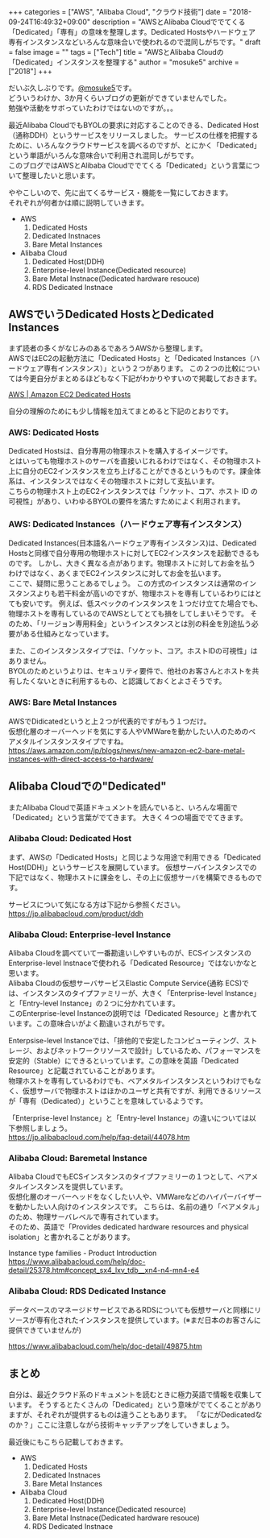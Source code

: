 +++
categories = ["AWS", "Alibaba Cloud", "クラウド技術"]
date = "2018-09-24T16:49:32+09:00"
description = "AWSとAlibaba Cloudででてくる「Dedicated」「専有」の意味を整理します。Dedicated Hostsやハードウェア専有インスタンスなどいろんな意味合いで使われるので混同しがちです。"
draft = false
image = ""
tags = ["Tech"]
title = "AWSとAlibaba Cloudの「Dedicated」インスタンスを整理する"
author = "mosuke5"
archive = ["2018"]
+++

だいぶ久しぶりです。[@mosuke5](https://twitter.com/mosuke5)です。  
どういうわけか、3か月くらいブログの更新ができていませんでした。  
勉強や活動をサボっていたわけではないのですが。。。

最近Alibaba CloudでもBYOLの要求に対応することのできる、Dedicated Host（通称DDH）というサービスをリリースしました。
サービスの仕様を把握するために、いろんなクラウドサービスを調べるのですが、とにかく「Dedicated」という単語がいろんな意味合いで利用され混同しがちです。  
このブログではAWSとAlibaba Cloudででてくる「Dedicated」という言葉について整理したいと思います。
<!--more-->

ややこしいので、先に出てくるサービス・機能を一覧にしておきます。  
それぞれが何者かは順に説明していきます。

- AWS
  1. Dedicated Hosts
  1. Dedicated Instnaces
  1. Bare Metal Instances
- Alibaba Cloud
  1. Dedicated Host(DDH)
  1. Enterprise-level Instance(Dedicated resource)
  1. Bare Metal Instnace(Dedicated hardware resouce)
  1. RDS Dedicated Instnace

## AWSでいうDedicated HostsとDedicated Instances
まず読者の多くがなじみのあるであろうAWSから整理します。  
AWSではEC2の起動方法に「Dedicated Hosts」と「Dedicated Instances（ハードウェア専有インスタンス）」という２つがあります。
この２つの比較については今更自分がまとめるほどもなく下記がわかりやすいので掲載しておきます。

[AWS | Amazon EC2 Dedicated Hosts](https://aws.amazon.com/jp/ec2/dedicated-hosts/)

自分の理解のためにも少し情報を加えてまとめると下記のとおりです。

### AWS: Dedicated Hosts
Dedicated Hostsは、自分専用の物理ホストを購入するイメージです。  
とはいっても物理ホストのサーバを直接いじれるわけではなく、その物理ホスト上に自分のEC2インスタンスを立ち上げることができるというものです。課金体系は、インスタンスではなくその物理ホストに対して支払います。  
こちらの物理ホスト上のEC2インスタンスでは「ソケット、コア、ホスト ID の可視性」があり、いわゆるBYOLの要件を満たすためによく利用されます。

### AWS: Dedicated Instances（ハードウェア専有インスタンス）
Dedicated Instances(日本語名ハードウェア専有インスタンス)は、Dedicated Hostsと同様で自分専用の物理ホストに対してEC2インスタンスを起動できるものです。
しかし、大きく異なる点があります。物理ホストに対してお金を払うわけではなく、あくまでEC2インスタンスに対してお金を払います。  
ここで、疑問に思うことあるでしょう。
この方式のインスタンスは通常のインスタンスよりも若干料金が高いのですが、物理ホストを専有しているわりにはとても安いです。
例えば、低スペックのインスタンスを１つだけ立てた場合でも、物理ホストを専有しているのでAWSとしてとても損をしてしまいそうです。
そのため、「リージョン専用料金」というインスタンスとは別の料金を別途払う必要がある仕組みとなっています。

また、このインスタンスタイプでは、「ソケット、コア。ホストIDの可視性」はありません。  
BYOLのためというよりは、セキュリティ要件で、他社のお客さんとホストを共有したくないときに利用するもの、と認識しておくとよさそうです。

### AWS: Bare Metal Instances
AWSでDidicatedというと上２つが代表的ですがもう１つだけ。  
仮想化層のオーバーヘッドを気にする人やVMWareを動かしたい人のためのベアメタルインスタンスタイプですね。  
https://aws.amazon.com/jp/blogs/news/new-amazon-ec2-bare-metal-instances-with-direct-access-to-hardware/

## Alibaba Cloudでの"Dedicated"
またAlibaba Cloudで英語ドキュメントを読んでいると、いろんな場面で「Dedicated」という言葉がでてきます。
大きく４つの場面ででてきます。

### Alibaba Cloud: Dedicated Host
まず、AWSの「Dedicated Hosts」と同じような用途で利用できる「Dedicated Host(DDH)」というサービスを展開しています。
仮想サーバインスタンスでの下記ではなく、物理ホストに課金をし、その上に仮想サーバを構築できるものです。

サービスについて気になる方は下記から参照ください。
https://jp.alibabacloud.com/product/ddh

### Alibaba Cloud: Enterprise-level Instance 
Alibaba Cloudを調べていて一番勘違いしやすいものが、ECSインスタンスのEnterprise-level Instnaceで使われる「Dedicated Resource」ではないかなと思います。  
Alibaba Cloudの仮想サーバサービスElastic Compute Service(通称 ECS)では、インスタンスのタイプファミリーが、大きく「Enterprise-level Instance」と「Entry-level Instance」の２つに分かれています。  
このEnterprise-level Instanceの説明では「Dedicated Resource」と書かれています。この意味合いがよく勘違いされがちです。

Enterpsise-level Instanceでは、「排他的で安定したコンピューティング、ストレージ、およびネットワークリソースで設計」しているため、パフォーマンスを安定的（Stable）にできるといっています。この意味を英語「Dedicated Resource」と記載されていることがあります。  
物理ホストを専有しているわけでも、ベアメタルインスタンスというわけでもなく、仮想サーバで物理ホストはほかのユーザと共有ですが、利用できるリソースが「専有（Dedicated）」ということを意味しているようです。

「Enterprise-level Instance」と「Entry-level Instance」の違いについては以下参照しましょう。  
https://jp.alibabacloud.com/help/faq-detail/44078.htm

### Alibaba Cloud: Baremetal Instance
Alibaba CloudでもECSインスタンスのタイプファミリーの１つとして、ベアメタルインスタンスを提供しています。  
仮想化層のオーバーヘッドをなくしたい人や、VMWareなどのハイパーバイザーを動かしたい人向けのインスタンスです。
こちらは、名前の通り「ベアメタル」のため、物理サーバレベルで専有されています。  
そのため、英語で「Provides dedicated hardware resources and physical isolation」と書かれることがあります。

Instance type families - Product Introduction  
https://www.alibabacloud.com/help/doc-detail/25378.htm#concept_sx4_lxv_tdb__xn4-n4-mn4-e4

### Alibaba Cloud: RDS Dedicated Instance
データベースのマネージドサービスであるRDSについても仮想サーバと同様にリソースが専有化されたインスタンスを提供しています。(※まだ日本のお客さんに提供できていませんが)

https://www.alibabacloud.com/help/doc-detail/49875.htm

## まとめ
自分は、最近クラウド系のドキュメントを読むときに極力英語で情報を収集しています。
そうするとたくさんの「Dedicated」という意味がでてくることがありますが、それぞれが提供するものは違うこともあります。
「なにがDedicatedなのか？」ここに注意しながら技術キャッチアップをしていきましょう。

最近後にもこちら記載しておきます。

- AWS
  1. Dedicated Hosts
  1. Dedicated Instnaces
  1. Bare Metal Instances
- Alibaba Cloud
  1. Dedicated Host(DDH)
  1. Enterprise-level Instance(Dedicated resource)
  1. Bare Metal Instnace(Dedicated hardware resouce)
  1. RDS Dedicated Instnace